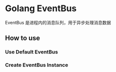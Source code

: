# Golang EventBus

EventBus 是进程内的消息队列，用于异步处理消息数据

## How to use

### Use Default EventBus

### Create EventBus Instance
